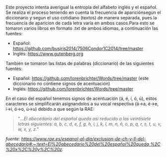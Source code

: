 Este proyecto intenta averigual la entropia del alfabeto inglés y el español.
Se realiza el proceso teniendo en cuenta la frecuencia de apariciónsegun el
diccionario y segun el uso cotidiano (textos) de manera separada, pues la 
frecuencia de aparicion de cada letra varía en ambos casos.Para esto se tomaron
varios libros en formato .txt de ambos idiomas, a continuación las fuentes:
- Español: https://github.com/busiris2014/7506Condor1C2014/tree/master
- Inglés: https://www.gutenberg.org 

También se tomaron las listas de palabras (diccionario) de las siguientes fuentes:
- Español: https://github.com/lorenbrichter/Words/tree/master (este diccionario no contiene signos de acentuación)
- Inglés: https://github.com/lorenbrichter/Words/tree/master

En el caso del español tenemos signos de acentuación (á, é, í, ó, ú), estos
caracteres se simplificarán asignandolos a su vocal respectiva (á->a, é->e, í->i, ó->o, ú->u)
debido a que según la RAE: 
> "*...El abecedario del español queda así reducido a las veintisiete letras siguientes: a, b, c, d, e, f, g, h, i, j, k, l, m, n, ñ, o, p, q, r, s, t, u, v, w, x, y, z.*"

*fuente: https://www.rae.es/espanol-al-dia/exclusion-de-ch-y-ll-del-abecedario#:~:text=El%20abecedario%20del%20español%20queda,%2C%20x%2C%20y%2C%20z.*
